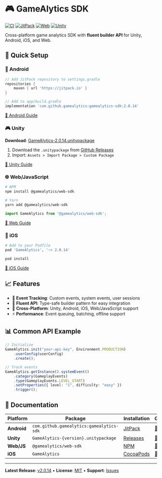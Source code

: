 # 🎮 GameAlytics SDK

[![CI](https://github.com/gamealytics/gamealytics-sdk/workflows/CI/badge.svg)](https://github.com/gamealytics/gamealytics-sdk/actions)
[![JitPack](https://jitpack.io/v/gamealytics/gamealytics-sdk.svg)](https://jitpack.io/#gamealytics/gamealytics-sdk)
[![Web](https://img.shields.io/npm/v/@gamealytics/web-sdk)](https://www.npmjs.com/package/@gamealytics/web-sdk)
[![Unity](https://img.shields.io/github/v/release/gamealytics/gamealytics-sdk)](https://github.com/gamealytics/gamealytics-sdk/releases)

Cross-platform game analytics SDK with **fluent builder API** for Unity, Android, iOS, and Web.

## 🚀 Quick Setup

### 📱 Android 
```gradle
// Add JitPack repository to settings.gradle
repositories {
    maven { url 'https://jitpack.io' }
}

// Add to app/build.gradle
implementation 'com.github.gamealytics:gamealytics-sdk:2.0.14'
```
[📖 Android Guide](packages/android/README.md)

### 🎮 Unity
**Download**: [GameAlytics-2.0.14.unitypackage](https://github.com/gamealytics/gamealytics-sdk/releases/download/2.0.14/GameAlytics-2.0.14.unitypackage)

1. Download the `.unitypackage` from [GitHub Releases](https://github.com/gamealytics/gamealytics-sdk/releases)
2. Import: `Assets > Import Package > Custom Package`

[📖 Unity Guide](packages/unity-package/Assets/GameAlytics/Documentation/README.md)

### 🌐 Web/JavaScript
```bash
# NPM
npm install @gamealytics/web-sdk

# Yarn  
yarn add @gamealytics/web-sdk
```
```javascript
import GameAlytics from '@gamealytics/web-sdk';
```
[📖 Web Guide](packages/web/README.md)

### 🍎 iOS
```ruby
# Add to your Podfile
pod 'GameAlytics', '~> 2.0.14'
```
```bash
pod install
```
[📖 iOS Guide](packages/ios/README.md)
## 📈 Features

- 🎯 **Event Tracking**: Custom events, system events, user sessions
- 🚀 **Fluent API**: Type-safe builder pattern for easy integration
- 📱 **Cross-Platform**: Unity, Android, iOS, Web/JavaScript support
- ⚡ **Performance**: Event queuing, batching, offline support

## 📊 Common API Example

```typescript
// Initialize
GameAlytics.init("your-api-key", Environment.PRODUCTION)
    .userConfig(userConfig)
    .create();

// Track events
GameAlytics.getInstance().systemEvent()
    .category(GameplayEvents)
    .type(GameplayEvents.LEVEL_START)
    .setProperties({ level: "1", difficulty: "easy" })
    .trigger();
```

## 📁 Documentation

| Platform | Package | Installation | Guide |
|----------|---------|--------------|-------|
| **Android** | `com.github.gamealytics:gamealytics-sdk` | [JitPack](https://jitpack.io/#gamealytics/gamealytics-sdk) | [📖](packages/android/README.md) |
| **Unity** | `GameAlytics-{version}.unitypackage` | [Releases](https://github.com/gamealytics/gamealytics-sdk/releases) | [📖](packages/unity-package/Assets/GameAlytics/Documentation/README.md) |
| **Web/JS** | `@gamealytics/web-sdk` | [NPM](https://www.npmjs.com/package/@gamealytics/web-sdk) | [📖](packages/web/README.md) |
| **iOS** | `GameAlytics` | [CocoaPods](https://cocoapods.org/pods/GameAlytics) | [📖](packages/ios/README.md) |

---

**Latest Release**: [v2.0.14](https://github.com/gamealytics/gamealytics-sdk/releases) • **License**: [MIT](LICENSE) • **Support**: [Issues](https://github.com/gamealytics/gamealytics-sdk/issues)
</div>
